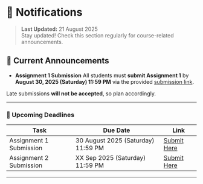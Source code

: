 # 🔔 Notifications

> **Last Updated:** 21 August 2025  
> Stay updated! Check this section regularly for course-related announcements.

## 📢 Current Announcements

- **Assignment 1 Submission**
  All students must **submit Assignment 1** by **August 30, 2025 (Saturday) 11:59 PM** via the provided [submission link](https://gndec-yjs.github.io/BMT/Contents/Assignment_2025/1.html).  

Late submissions **will not be accepted**, so plan accordingly.

---

### 📅 Upcoming Deadlines

| Task                                  | Due Date                     | Link |
|--------------------------------------|-------------------------------|----------------|
| Assignment 1 Submission               | 30 August 2025 (Saturday) 11:59 PM | [Submit Here](https://gndec-yjs.github.io/BMT/Contents/Assignment_2025/1.html) |
| Assignment 2 Submission               | XX Sep 2025 (Saturday) 11:59 PM   | [Submit Here](#) |


---

